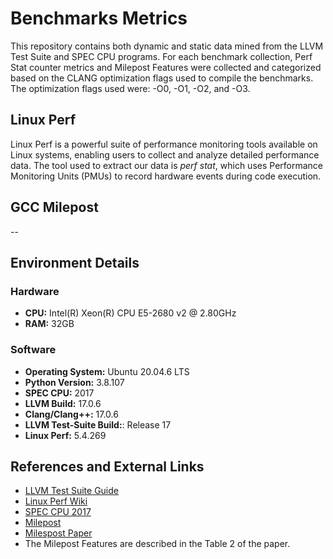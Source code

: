 # Benchmarks Metrics

This repository contains both dynamic and static data mined from the LLVM Test Suite and SPEC CPU programs. For each benchmark collection, Perf Stat counter metrics and Milepost Features were collected and categorized based on the CLANG optimization flags used to compile the benchmarks. The optimization flags used were: -O0, -O1, -O2, and -O3.

## Linux Perf
Linux Perf is a powerful suite of performance monitoring tools available on Linux systems, enabling users to collect and analyze detailed performance data. 
The tool used to extract our data is *perf stat*, which uses Performance Monitoring Units (PMUs) to record hardware events during code execution. 

## GCC Milepost 
 --

## Environment Details

### Hardware
- **CPU:**  Intel(R) Xeon(R) CPU E5-2680 v2 @ 2.80GHz
- **RAM:** 32GB
### Software
- **Operating System:** Ubuntu 20.04.6 LTS
- **Python Version:** 3.8.107
- **SPEC CPU:** 2017
- **LLVM Build:** 17.0.6
- **Clang/Clang++:** 17.0.6
- **LLVM Test-Suite Build:**: Release 17
- **Linux Perf:** 5.4.269


## References and External Links
- [LLVM Test Suite Guide](https://www.llvm.org/docs/TestSuiteGuide.html)
- [Linux Perf Wiki](https://perf.wiki.kernel.org/index.php/Main_Page)
- [SPEC CPU 2017](https://www.spec.org/cpu2017/)
- [Milepost](https://en.wikipedia.org/wiki/MILEPOST_GCC)
- [Milespost Paper](https://ebonilla.github.io/papers/fursin-et-al-ijpp-2011.pdf)
- The Milepost Features are described in the Table 2 of the paper.

